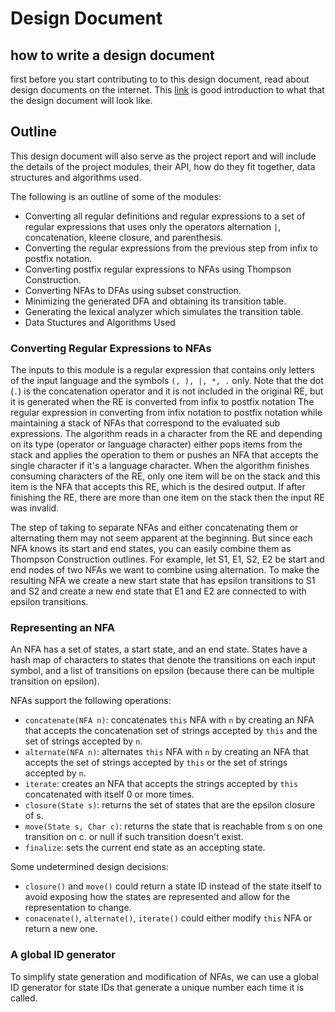 # Design Document

## how to write a design document
first before you start contributing to to this design document, read about design documents on the internet. This 
[link](http://www.eecs.harvard.edu/~cs161/resources/design.pdf) is good introduction to what that the design document
will look like.

## Outline
This design document will also serve as the project report and will include the details of the project modules,
their API, how do they fit together, data structures and algorithms used.

The following is an outline of some of the modules:
- Converting all regular definitions and regular expressions to a set of regular expressions that uses only the
operators alternation `|`, concatenation, kleene closure, and parenthesis.
- Converting the regular expressions from the previous step from infix to postfix notation.
- Converting postfix regular expressions to NFAs using Thompson Construction.
- Converting NFAs to DFAs using subset construction.
- Minimizing the generated DFA and obtaining its transition table.
- Generating the lexical analyzer which simulates the transition table.
- Data Stuctures and Algorithms Used

### Converting Regular Expressions to NFAs
The inputs to this module is a regular expression that contains only letters of the input language and the 
symbols `(, ), |, *, .` only. Note that the dot (`.`) is the concatenation operator and it is not included in the
original RE, but it is generated when the RE is converted from infix to postfix notation The regular expression in 
converting from infix notation to postfix notation while maintaining a stack of NFAs that correspond to the evaluated
sub expressions. The algorithm reads in a character from the RE and depending on its type (operator or
language character) either pops items from the stack and applies the operation to them or pushes an NFA that accepts
the single character if it's a language character. When the algorithm finishes consuming characters of the RE, only one
item will be on the stack and this item is the NFA that accepts this RE, which is the desired output. If after 
finishing the RE, there are more than one item on the stack then the input RE was invalid.

The step of taking to separate NFAs and either concatenating them or alternating them may not seem apparent at the 
beginning. But since each NFA knows its start and end states, you can easily combine them as Thompson Construction 
outlines. For example, let S1, E1, S2, E2 be start and end nodes of two NFAs we want to combine using alternation.
To make the resulting NFA we create a new start state that has epsilon transitions to S1 and S2 and create a new end 
state that E1 and E2 are connected to with epsilon transitions.

### Representing an NFA

An NFA has a set of states, a start state, and an end state. States have a hash map of characters to states that denote
the transitions on each input symbol, and a list of transitions on epsilon (because there can be multiple transition
on epsilon).

NFAs support the following operations:
- `concatenate(NFA n)`: concatenates `this` NFA with `n` by creating an NFA that accepts the concatenation set of 
strings accepted by `this` and the set of strings accepted by `n`.
- `alternate(NFA n)`: alternates `this` NFA with `n` by creating an NFA that accepts the set of strings accepted 
by `this` or the set of strings accepted by `n`.
- `iterate`: creates an NFA that accepts the strings accepted by `this` concatenated with itself 0 or more times.
- `closure(State s)`: returns the set of states that are the epsilon closure of s.
- `move(State s, Char c)`: returns the state that is reachable from s on one transition on c. or null if such
transition doesn't exist.
- `finalize`: sets the current end state as an accepting state.

Some undetermined design decisions:
- `closure()` and `move()` could return a state ID instead of the state itself to avoid exposing how the states are 
represented and allow for the representation to change.
- `conacenate()`, `alternate()`, `iterate()` could either modify `this` NFA or return a new one.

### A global ID generator
To simplify state generation and modification of NFAs, we can use a global ID generator for state IDs that generate a 
unique number each time it is called.